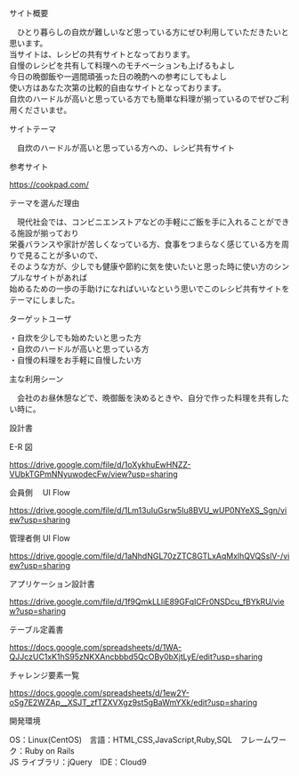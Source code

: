 サイト概要

　ひとり暮らしの自炊が難しいなど思っている方にぜひ利用していただきたいと思います。 </br>
当サイトは、レシピの共有サイトとなっております。 </br>
自慢のレシピを共有して料理へのモチベーションも上げるもよし </br>
今日の晩御飯や一週間頑張った日の晩酌への参考にしてもよし </br>
使い方はあなた次第の比較的自由なサイトとなっております。 </br>
自炊のハードルが高いと思っている方でも簡単な料理が揃っているのでぜひご利用くださいませ。

サイトテーマ

　自炊のハードルが高いと思っている方への、レシピ共有サイト

参考サイト

https://cookpad.com/

テーマを選んだ理由

　現代社会では、コンビニエンストアなどの手軽にご飯を手に入れることができる施設が揃っており </br>
栄養バランスや家計が苦しくなっている方、食事をつまらなく感じている方を周りで見ることが多いので、  </br>
そのような方が、少しでも健康や節約に気を使いたいと思った時に使い方のシンプルなサイトがあれば </br>
始めるための一歩の手助けになればいいなという思いでこのレシピ共有サイトをテーマにしました。

ターゲットユーザ

・自炊を少しでも始めたいと思った方 </br>
・自炊のハードルが高いと思っている方 </br>
・自慢の料理をお手軽に自慢したい方 </br>

主な利用シーン

　会社のお昼休憩などで、晩御飯を決めるときや、自分で作った料理を共有したい時に。

設計書

E-R 図

https://drive.google.com/file/d/1oXykhuEwHNZZ-VUbkTGPmNNyuwodecFw/view?usp=sharing

会員側　 UI Flow

https://drive.google.com/file/d/1Lm13uIuGsrw5Iu8BVU_wUP0NYeXS_Sgn/view?usp=sharing

管理者側 UI Flow

https://drive.google.com/file/d/1aNhdNGL70zZTC8GTLxAqMxlhQVQSslV-/view?usp=sharing

アプリケーション設計書

https://drive.google.com/file/d/1f9QmkLLliE89GFqICFr0NSDcu_fBYkRU/view?usp=sharing

テーブル定義書

https://docs.google.com/spreadsheets/d/1WA-QJJczUC1xK1hS95zNKXAncbbbd5QcOBy0bXjtLyE/edit?usp=sharing

チャレンジ要素一覧

https://docs.google.com/spreadsheets/d/1ew2Y-oSg7E2WZAp__XSJT_zfTZXVXgz9st5gBaWmYXk/edit?usp=sharing

開発環境

OS：Linux(CentOS)　言語：HTML,CSS,JavaScript,Ruby,SQL　フレームワーク：Ruby on Rails </br>
JS ライブラリ：jQuery　IDE：Cloud9